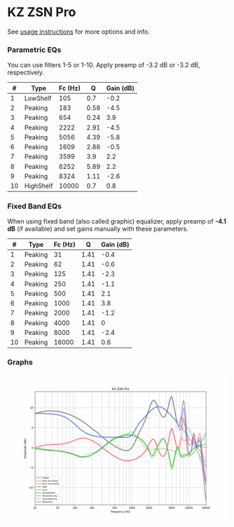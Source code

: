 # KZ ZSN Pro
See [usage instructions](https://github.com/jaakkopasanen/AutoEq#usage) for more options and info.

### Parametric EQs
You can use filters 1-5 or 1-10. Apply preamp of -3.2 dB or -3.2 dB, respectively.

|   # | Type      |   Fc (Hz) |    Q |   Gain (dB) |
|-----|-----------|-----------|------|-------------|
|   1 | LowShelf  |       105 | 0.7  |        -0.2 |
|   2 | Peaking   |       183 | 0.58 |        -4.5 |
|   3 | Peaking   |       654 | 0.24 |         3.9 |
|   4 | Peaking   |      2222 | 2.91 |        -4.5 |
|   5 | Peaking   |      5056 | 4.39 |        -5.8 |
|   6 | Peaking   |      1609 | 2.88 |        -0.5 |
|   7 | Peaking   |      3599 | 3.9  |         2.2 |
|   8 | Peaking   |      6252 | 5.89 |         2.2 |
|   9 | Peaking   |      8324 | 1.11 |        -2.6 |
|  10 | HighShelf |     10000 | 0.7  |         0.8 |

### Fixed Band EQs
When using fixed band (also called graphic) equalizer, apply preamp of **-4.1 dB** (if available) and set gains manually with these parameters.

|   # | Type    |   Fc (Hz) |    Q |   Gain (dB) |
|-----|---------|-----------|------|-------------|
|   1 | Peaking |        31 | 1.41 |        -0.4 |
|   2 | Peaking |        62 | 1.41 |        -0.6 |
|   3 | Peaking |       125 | 1.41 |        -2.3 |
|   4 | Peaking |       250 | 1.41 |        -1.1 |
|   5 | Peaking |       500 | 1.41 |         2.1 |
|   6 | Peaking |      1000 | 1.41 |         3.8 |
|   7 | Peaking |      2000 | 1.41 |        -1.2 |
|   8 | Peaking |      4000 | 1.41 |         0   |
|   9 | Peaking |      8000 | 1.41 |        -2.4 |
|  10 | Peaking |     16000 | 1.41 |         0.6 |

### Graphs
![](./KZ%20ZSN%20Pro.png)

